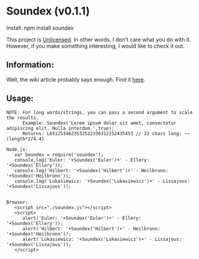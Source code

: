 Soundex (v0.1.1)
======

Install: npm install soundex
    
This project is [Unlicensed](http://unlicense.org/ "Title").
In other words, I don't care what you do with it.
However, if you make something interesting, I would like to check it out.

Information:
------
Well, the wiki article probably says enough. Find it [here](http://en.wikipedia.org/wiki/Soundex "Title").

Usage:
------
    NOTE: For long words/strings, you can pass a second argument to scale the results.
          Example: Soundex('Lorem ipsum dolor sit amet, consectetur adipiscing elit. Nulla interdum.',true);
          Returns: L6512534623532522336312252435453 // 32 chars long: ~~(length*2/4.4)

    Node.js:
       var Soundex = require('soundex');
       console.log('Euler: '+Soundex('Euler')+' - Ellery: '+Soundex('Ellery'));
       console.log('Hilbert: '+Soundex('Hilbert')+' - Heilbronn: '+Soundex('Heilbronn'));
       console.log('Lukasiewicz: '+Soundex('Lukasiewicz')+' - Lissajous: '+Soundex('Lissajous'));


    Browser:
       <script src="./soundex.js"></script>
       <script>
          alert('Euler: '+Soundex('Euler')+' - Ellery: '+Soundex('Ellery'));
          alert('Hilbert: '+Soundex('Hilbert')+' - Heilbronn: '+Soundex('Heilbronn'));
          alert('Lukasiewicz: '+Soundex('Lukasiewicz')+' - Lissajous: '+Soundex('Lissajous'));
       </script>
